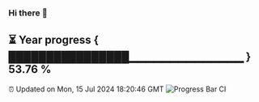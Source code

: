 ### Hi there 👋
⏳ Year progress { ████████████████▁▁▁▁▁▁▁▁▁▁▁▁▁▁ } 53.76 %
---
⏰ Updated on Mon, 15 Jul 2024 18:20:46 GMT
![Progress Bar CI](https://github.com/liununu/liununu/workflows/Progress%20Bar%20CI/badge.svg)
